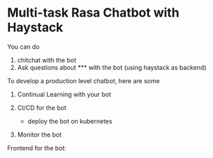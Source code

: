 # Multi-task Rasa Chatbot with Haystack

You can do 
1. chitchat with the bot
2. Ask questions about *** with the bot (using haystack as backend)

To develop a production level chatbot, here are some 

1. Continual Learning with your bot
2. CI/CD for the bot
   - deploy the bot on kubernetes

3. Monitor the bot

Frontend for the bot:


